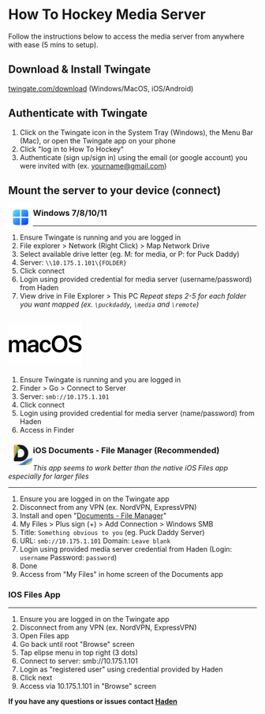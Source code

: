 # How To Hockey Media Server
Follow the instructions below to access the media server from anywhere with ease (5 mins to setup).

## Download & Install Twingate
[twingate.com/download](http://twingate.com/download "twingate.com/download") (Windows/MacOS, iOS/Android)

## Authenticate with Twingate
1. Click on the Twingate icon in the System Tray (Windows), the Menu Bar (Mac), or open the Twingate app on your phone
2. Click "log in to How To Hockey"
3. Authenticate (sign up/sign in) using the email (or google account) you were invited with (ex. yourname@gmail.com)

## Mount the server to your device (connect)
<img align="left" src="/Windows-Logo.png" alt="" width="50"></img>
### Windows 7/8/10/11

----------
1. Ensure Twingate is running and you are logged in
2. File explorer > Network (Right Click) > Map Network Drive
3. Select available drive letter (eg. M: for media, or P: for Puck Daddy)
4. Server: `\\10.175.1.101\{FOLDER}`
5. Click connect
6. Login using provided credential for media server (username/password) from Haden
7. View drive in File Explorer > This PC
*Repeat steps 2-5 for each folder you want mapped (ex. `\puckdaddy`, `\media` and `\remote`)*

<img src="/macOS-Logo.png" alt="" width="150"></img>
----------
1. Ensure Twingate is running and you are logged in
2. Finder > Go > Connect to Server
3. Server: `smb://10.175.1.101`
4. Click connect
5. Login using provided credential for media server (name/password) from Haden
6. Access in Finder

[<img align="left" src="/documents-app-icon.png" alt="" width="50"></img>](https://apps.apple.com/ca/app/documents-file-manager-reader/id364901807)
### iOS Documents - File Manager (Recommended)
*This app seems to work better than the native iOS Files app especially for larger files*

-------
1. Ensure you are logged in on the Twingate app
2. Disconnect from any VPN (ex. NordVPN, ExpressVPN)
3. Install and open "[Documents - File Manager](https://apps.apple.com/ca/app/documents-file-manager-reader/id364901807)"
4. My Files > Plus sign (+) > Add Connection > Windows SMB
5. Title: `Something obvious to you` (eg. Puck Daddy Server)
6. URL: `smb://10.175.1.101` Domain: `Leave blank`
7. Login using provided media server credential from Haden (Login: `username` Password: `password`)
8. Done
9. Access from "My Files" in home screen of the Documents app

### IOS Files App

----------
1. Ensure you are logged in on the Twingate app
2. Disconnect from any VPN (ex. NordVPN, ExpressVPN)
3. Open Files app
4. Go back until root "Browse" screen
5. Tap elipse menu in top right (3 dots)
6. Connect to server: smb://10.175.1.101
7. Login as "registered user" using credential provided by Haden
8. Click next
9. Access via 10.175.1.101 in "Browse" screen

**If you have any questions or issues contact [Haden](mailto:haden@howtohockey.com)**
